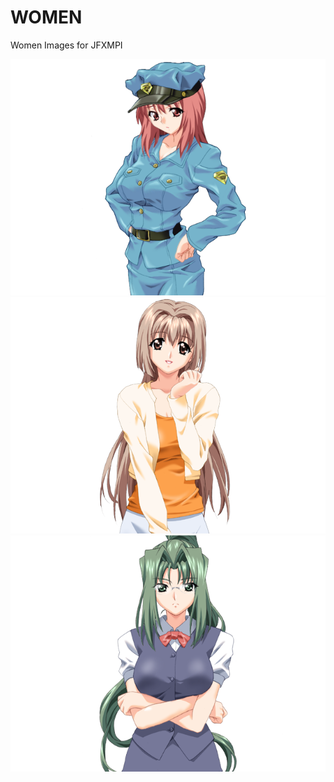 # WOMEN
Women Images for JFXMPI

![alt text](630325-_1513409142235.jpg "Description goes here")
![alt text](630325-_1513409158753.jpg "Description goes here")
![alt text](630325-_1513409197212.jpg "Description goes here")
